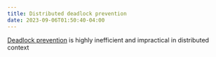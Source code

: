```yaml
---
title: Distributed deadlock prevention
date: 2023-09-06T01:50:40-04:00
---
```


[Deadlock prevention](Deadlock%20prevention.md) is highly inefficient and impractical in distributed context